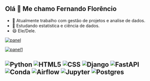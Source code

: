 ## Olá 👋 Me chamo Fernando Florêncio

- 🔭 Atualmente trabalho com gestão de projetos e analise de dados.
- 🌱 Estudando estatistica e ciência de dados.
- 😄 Ele/Dele.


[![panel](https://github-readme-stats.vercel.app/api?username=florenncio&show_icons=true&theme=dark&include_all_commits=true&count_private=true)](https://github.com/florenncio)

[![panel1](https://github-readme-stats.vercel.app/api/top-langs/?username=florenncio&layout=compact&langs_count=7&theme=dark)](https://github.com/florenncio)


![Python](https://img.shields.io/badge/Python-FFD43B?style=for-the-badge&logo=python&logoColor=darkgree)
![HTML5](https://img.shields.io/badge/HTML5-E34F26?style=for-the-badge&logo=html5&logoColor=white)
![CSS](https://img.shields.io/badge/CSS3-1572B6?style=for-the-badge&logo=css3&logoColor=white)
![Django](https://img.shields.io/badge/Django-092E20?style=for-the-badge&logo=django&logoColor=white)
![FastAPI](https://img.shields.io/badge/fastapi-109989?style=for-the-badge&logo=FASTAPI&logoColor=white)
![Conda](https://img.shields.io/badge/conda-342B029.svg?&style=for-the-badge&logo=anaconda&logoColor=white)
![Airflow](https://img.shields.io/badge/Airflow-017CEE?style=for-the-badge&logo=Apache%20Airflow&logoColor=white)
![Jupyter](https://img.shields.io/badge/Jupyter-F37626.svg?&style=for-the-badge&logo=Jupyter&logoColor=white)
![Postgres](https://img.shields.io/badge/PostgreSQL-316192?style=for-the-badge&logo=postgresql&logoColor=white)
-------------
